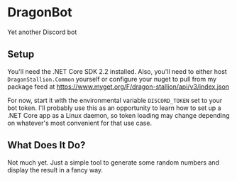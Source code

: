 # DragonBot

Yet another Discord bot

## Setup

You'll need the .NET Core SDK 2.2 installed. Also, you'll need to either host `DragonStallion.Common` yourself or configure your nuget to pull from my package feed at https://www.myget.org/F/dragon-stallion/api/v3/index.json

For now, start it with the environmental variable `DISCORD_TOKEN` set to your bot token. I'll probably use this as an opportunity to learn how to set up a .NET Core app as a Linux daemon, so token loading may change depending on whatever's most convenient for that use case.

## What Does It Do?

Not much yet. Just a simple tool to generate some random numbers and display the result in a fancy way.
